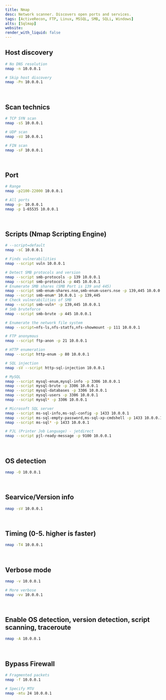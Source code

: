 ```yaml
---
title: Nmap
desc: Network scanner. Discovers open ports and services.
tags: [ActiveRecon, FTP, Linux, MSSQL, SMB, SQLi, Windows]
alts: [Sqlmap]
website:
render_with_liquid: false
---
```


## Host discovery

```sh
# No DNS resolution
nmap -n 10.0.0.1

# Skip host discovery
nmap -Pn 10.0.0.1
```

<br />

## Scan technics

```sh
# TCP SYN scan
nmap -sS 10.0.0.1

# UDP scan
nmap -sU 10.0.0.1

# FIN scan
nmap -sF 10.0.0.1
```

<br />

## Port

```sh
# Range
nmap -p2100-22000 10.0.0.1

# All ports
nmap -p- 10.0.0.1
nmap -p 1-65535 10.0.0.1
```

<br />

## Scripts (Nmap Scripting Engine)

```sh
# --script=default
nmap -sC 10.0.0.1

# Finds vulnerabilities
nmap --script vuln 10.0.0.1

# Detect SMB protocols and version
nmap --script smb-protocols -p 139 10.0.0.1
nmap --script smb-protocols -p 445 10.0.0.1
# Enumerate SMB shares (SMB Port is 139 and 445)
nmap --script smb-enum-shares.nse,smb-enum-users.nse -p 139,445 10.0.0.1
nmap --script smb-enum* 10.0.0.1 -p 139,445
# Check vulnerabilities of SMB
nmap --script smb-vuln* -p 139,445 10.0.0.1
# Smb bruteforce
nmap --script smb-brute -p 445 10.0.0.1

# Enumerate the network file system
nmap --script=nfs-ls,nfs-statfs,nfs-showmount -p 111 10.0.0.1

# FTP anonymous
nmap --script ftp-anon -p 21 10.0.0.1

# HTTP enumeration
nmap --script http-enum -p 80 10.0.0.1

# SQL injection
nmap -sV --script http-sql-injection 10.0.0.1

# MySQL
nmap --script mysql-enum,mysql-info -p 3306 10.0.0.1
nmap --script mysql-brute -p 3306 10.0.0.1
nmap --script mysql-databases -p 3306 10.0.0.1
nmap --script mysql-users -p 3306 10.0.0.1
nmap --script mysql* -p 3306 10.0.0.1

# Microsoft SQL server
nmap --script ms-sql-info,ms-sql-config -p 1433 10.0.0.1
nmap --script ms-sql-empty-password,ms-sql-xp-cmdshell -p 1433 10.0.0.1
nmap --script ms-sql* -p 1433 10.0.0.1

# PJL (Printer Job Language) - jetdirect
nmap --script pjl-ready-message -p 9100 10.0.0.1
```

<br />

## OS detection

```sh
nmap -O 10.0.0.1
```

<br />

## Searvice/Version info

```sh
nmap -sV 10.0.0.1
```

<br />

## Timing (0-5. higher is faster)

```sh
nmap -T4 10.0.0.1
```

<br />

## Verbose mode

```sh
nmap -v 10.0.0.1

# More verbose
nmap -vv 10.0.0.1
```

<br />

## Enable OS detection, version detection, script scanning, traceroute

```sh
nmap -A 10.0.0.1
```

<br />

## Bypass Firewall

```sh
# Fragmented packets
nmap -f 10.0.0.1

# Specify MTU
nmap -mtu 24 10.0.0.1
```